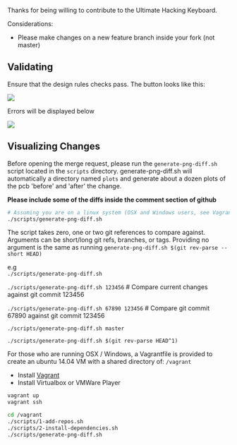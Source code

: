 Thanks for being willing to contribute to the Ultimate Hacking Keyboard. 

Considerations: 

- Please make changes on a new feature branch inside your fork (not master)

## Validating 

Ensure that the design rules checks pass. The button looks like this: 

![](https://www.dropbox.com/s/hjh96bu8io5f3u8/Screenshot%202015-12-23%2013.12.04.png?dl=1)

Errors will be displayed below

![](https://www.dropbox.com/s/atjm122jz3q8hv6/Screenshot%202015-12-23%2015.29.48.png?dl=1)

## Visualizing Changes

Before opening the merge request, please run the `generate-png-diff.sh` script located in the `scripts` directory. 
generate-png-diff.sh will automatically a directory named `plots` and generate about a dozen plots of the pcb 'before' and 'after' the change. 

**Please include some of the diffs inside the comment section of github**

```bash
# Assuming you are on a linux system (OSX and Windows users, see Vagrant instructions below)
./scripts/generate-png-diff.sh
```

The script takes zero, one or two git references to compare against. Arguments can be short/long git refs, branches, or tags. Providing no argument is the same as running `generate-png-diff.sh $(git rev-parse --short HEAD)`

e.g  
`./scripts/generate-png-diff.sh`

`./scripts/generate-png-diff.sh 123456` # Compare current changes against git commit 123456

`./scripts/generate-png-diff.sh 67890 123456` # Compare git commit 67890 against git commit 123456

`./scripts/generate-png-diff.sh master`

`./scripts/generate-png-diff.sh $(git rev-parse HEAD^1)`

For those who are running OSX / Windows, a Vagrantfile is provided to create an ubuntu 14.04 VM with a shared directory of: `/vagrant`

- Install [Vagrant](https://www.vagrantup.com/)
- Install Virtualbox or VMWare Player

```bash
vagrant up
vagrant ssh

cd /vagrant
./scripts/1-add-repos.sh
./scripts/2-install-dependencies.sh
./scripts/generate-png-diff.sh
```
